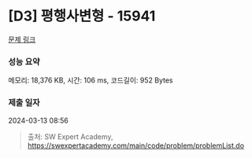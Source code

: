 # [D3] 평행사변형 - 15941 

[문제 링크](https://swexpertacademy.com/main/code/problem/problemDetail.do?contestProbId=AYVgOZEKOpcDFAQK) 

### 성능 요약

메모리: 18,376 KB, 시간: 106 ms, 코드길이: 952 Bytes

### 제출 일자

2024-03-13 08:56



> 출처: SW Expert Academy, https://swexpertacademy.com/main/code/problem/problemList.do